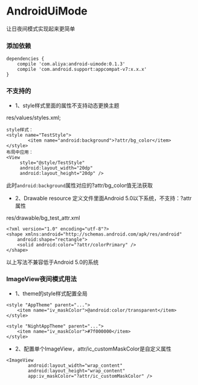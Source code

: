 # AndroidUiMode
让日夜间模式实现起来更简单

### 添加依赖

```
dependencies {
    compile 'com.aliya:android-uimode:0.1.3'
    compile 'com.android.support:appcompat-v7:x.x.x'
}  
```   

### 不支持的

* 1、style样式里面的属性不支持动态更换主题   

res/values/styles.xml;
```
style样式：
<style name="TestStyle">
        <item name="android:background">?attr/bg_color</item>
</style>
布局中应用：
<View
     style="@style/TestStyle"
     android:layout_width="20dp"
     android:layout_height="20dp" />
```
此时```android:background```属性对应的?attr/bg_color值无法获取

* 2、Drawable resource 定义文件里面Android 5.0以下系统，不支持：?attr属性

res/drawable/bg_test_attr.xml
```
<?xml version="1.0" encoding="utf-8"?>
<shape xmlns:android="http://schemas.android.com/apk/res/android"
    android:shape="rectangle">
    <solid android:color="?attr/colorPrimary" />
</shape>
```
以上写法不兼容低于Android 5.0的系统   


### ImageView夜间模式用法
* 1、theme的style样式配置全局
```
<style "AppTheme" parent="...">
    <item name="iv_maskColor">@android:color/transparent</item>
</style>
  
<style "NightAppTheme" parent="...">
    <item name="iv_maskColor">#7f000000</item>
</style> 
```

* 2、配置单个ImageView，attr/ic_customMaskColor是自定义属性
```
<ImageView
        android:layout_width="wrap_content"
        android:layout_height="wrap_content"
        app:iv_maskColor="?attr/ic_customMaskColor" />
```
